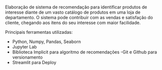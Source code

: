 Elaboração de sistema de recomendação para identificar produtos de interesse diante de um vasto catálogo de produtos em uma loja de departamento. O sistema pode contribuir com as vendas e satisfação do cliente, chegando aos itens do seu interesse com maior facilidade.

Principais ferramentas utilizadas:

- Python, Numpy, Pandas, Seaborn
- Jupyter Lab
- Biblioteca Implicit para algoritmo de recomendações
-Git e Github para versionamento
- Streamlit para Deploy
